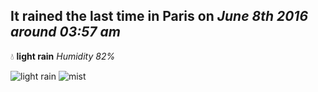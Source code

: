 ## It rained the last time in Paris on *June 8th 2016 around 03:57 am*
💧  **light rain** *Humidity 82%*

![light rain](http://openweathermap.org/img/w/10n.png) ![mist](http://openweathermap.org/img/w/50n.png)
